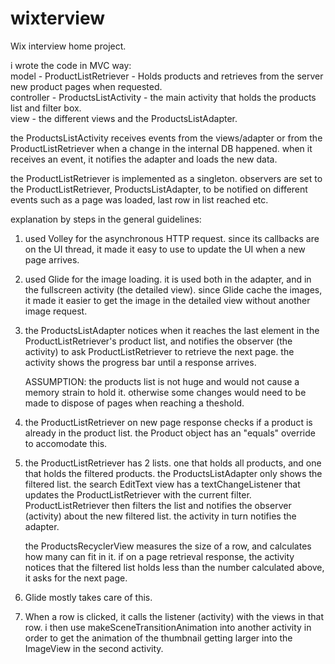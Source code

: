 wixterview
======================================================

Wix interview home project.

i wrote the code in MVC way:<br />
model - ProductListRetriever - Holds products and retrieves from the server new product pages when requested.<br />
controller - ProductsListActivity - the main activity that holds the products list and filter box.<br />
view - the different views and the ProductsListAdapter.

the ProductsListActivity receives events from the views/adapter or from the ProductListRetriever when a change in the internal DB happened.
when it receives an event, it notifies the adapter and loads the new data.

the ProductListRetriever is implemented as a singleton.
observers are set to the ProductListRetriever, ProductsListAdapter, to be notified on different events such as a page was loaded, last row in list reached etc.

explanation by steps in the general guidelines:
1) used Volley for the asynchronous HTTP request. since its callbacks are on the UI thread, it made it easy to use to update the UI when a new page arrives.
2) used Glide for the image loading. it is used both in the adapter, and in the fullscreen activity (the detailed view). since Glide cache the images, it made it easier to
    get the image in the detailed view without another image request.
3) the ProductsListAdapter notices when it reaches the last element in the ProductListRetriever's product list, and notifies the observer (the activity) to ask ProductListRetriever
    to retrieve the next page. the activity shows the progress bar until a response arrives.

    ASSUMPTION: the products list is not huge and would not cause a memory strain to hold it. otherwise some changes would need to be made to dispose of pages when reaching a theshold.

4) the ProductListRetriever on new page response checks if a product is already in the product list. the Product object has an "equals" override to accomodate this.
5) the ProductListRetriever has 2 lists. one that holds all products, and one that holds the filtered products. the ProductsListAdapter only shows the filtered list.
    the search EditText view has a textChangeListener that updates the ProductListRetriever with the current filter. ProductListRetriever then filters the list
    and notifies the observer (activity) about the new filtered list. the activity in turn notifies the adapter.

    the ProductsRecyclerView measures the size of a row, and calculates how many can fit in it. if on a page retrieval response, the activity notices that the
    filtered list holds less than the number calculated above, it asks for the next page.
6) Glide mostly takes care of this.
7) When a row is clicked, it calls the listener (activity) with the views in that row. i then use makeSceneTransitionAnimation into another activity in order to get
    the animation of the thumbnail getting larger into the ImageView in the second activity.
